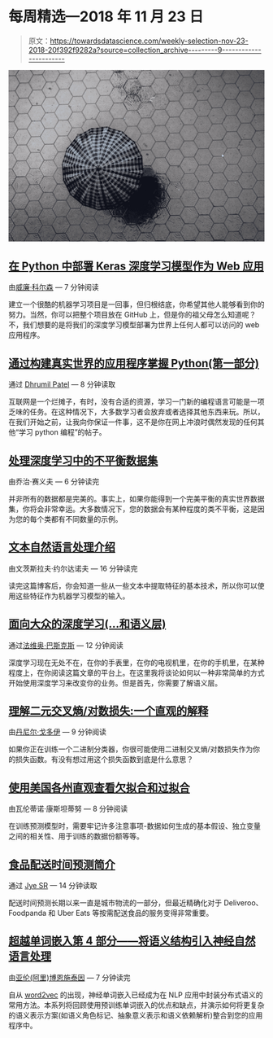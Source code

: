 # 每周精选—2018 年 11 月 23 日

> 原文：<https://towardsdatascience.com/weekly-selection-nov-23-2018-20f392f9282a?source=collection_archive---------9----------------------->

![](img/48777883b91d8253f6b030efc694f76e.png)

## [在 Python 中部署 Keras 深度学习模型作为 Web 应用](/deploying-a-keras-deep-learning-model-as-a-web-application-in-p-fc0f2354a7ff)

由[威廉·科尔森](https://medium.com/u/e2f299e30cb9?source=post_page-----20f392f9282a--------------------------------) — 7 分钟阅读

建立一个很酷的机器学习项目是一回事，但归根结底，你希望其他人能够看到你的努力。当然，你可以把整个项目放在 GitHub 上，但是你的祖父母怎么知道呢？不，我们想要的是将我们的深度学习模型部署为世界上任何人都可以访问的 web 应用程序。

## [通过构建真实世界的应用程序掌握 Python(第一部分)](/master-python-through-building-real-world-applications-part-1-b040b2b7faad)

通过 [Dhrumil Patel](https://medium.com/u/c6af1eb2c940?source=post_page-----20f392f9282a--------------------------------) — 8 分钟读取

互联网是一个烂摊子，有时，没有合适的资源，学习一门新的编程语言可能是一项乏味的任务。在这种情况下，大多数学习者会放弃或者选择其他东西来玩。所以，在我们开始之前，让我向你保证一件事，这不是你在网上冲浪时偶然发现的任何其他“学习 python 编程”的帖子。

## [处理深度学习中的不平衡数据集](/handling-imbalanced-datasets-in-deep-learning-f48407a0e758)

由乔治·赛义夫 — 6 分钟读完

并非所有的数据都是完美的。事实上，如果你能得到一个完美平衡的真实世界数据集，你将会非常幸运。大多数情况下，您的数据会有某种程度的类不平衡，这是因为您的每个类都有不同数量的示例。

## [文本自然语言处理介绍](/introduction-to-natural-language-processing-for-text-df845750fb63)

由文茨斯拉夫·约尔达诺夫 — 16 分钟读完

读完这篇博客后，你会知道一些从一些文本中提取特征的基本技术，所以你可以使用这些特征作为机器学习模型的输入。

## [面向大众的深度学习(…和语义层)](/deep-learning-for-the-masses-and-the-semantic-layer-f1db5e3ab94b)

通过[法维奥·巴斯克斯](https://medium.com/u/e8ec6fa4d7d4?source=post_page-----20f392f9282a--------------------------------) — 12 分钟阅读

深度学习现在无处不在，在你的手表里，在你的电视机里，在你的手机里，在某种程度上，在你阅读这篇文章的平台上。在这里我将谈论如何以一种非常简单的方式开始使用深度学习来改变你的业务。但是首先，你需要了解语义层。

## [理解二元交叉熵/对数损失:一个直观的解释](/understanding-binary-cross-entropy-log-loss-a-visual-explanation-a3ac6025181a)

由[丹尼尔·戈多伊](https://medium.com/u/c79695e37339?source=post_page-----20f392f9282a--------------------------------) — 9 分钟阅读

如果你正在训练一个二进制分类器，你很可能使用二进制交叉熵/对数损失作为你的损失函数。有没有想过用这个损失函数到底是什么意思？

## [使用美国各州直观查看欠拟合和过拟合](/a-visual-look-at-under-and-overfitting-using-u-s-states-7fd0d8ade053)

由瓦伦蒂诺·康斯坦蒂努 — 8 分钟阅读

在训练预测模型时，需要牢记许多注意事项-数据如何生成的基本假设、独立变量之间的相关性、用于训练的数据份额等等。

## [食品配送时间预测简介](/is-the-food-here-yet-f13a7bb0cd20)

通过 [Jye SR](https://medium.com/u/74d976cb1305?source=post_page-----20f392f9282a--------------------------------) — 14 分钟读取

配送时间预测长期以来一直是城市物流的一部分，但最近精确化对于 Deliveroo、Foodpanda 和 Uber Eats 等按需配送食品的服务变得非常重要。

## [超越单词嵌入第 4 部分——将语义结构引入神经自然语言处理](/beyond-word-embeddings-part-4-introducing-semantic-structure-to-neural-nlp-96cf8a2723fb)

由[亚伦(阿里)博恩施泰因](https://medium.com/u/b3c7769e3e2f?source=post_page-----20f392f9282a--------------------------------) — 7 分钟读完

自从 [word2vec](https://en.wikipedia.org/wiki/Word2vec) 的出现，神经单词嵌入已经成为在 NLP 应用中封装分布式语义的常用方法。本系列将回顾使用预训练单词嵌入的优点和缺点，并演示如何将更复杂的语义表示方案(如语义角色标记、抽象意义表示和语义依赖解析)整合到您的应用程序中。